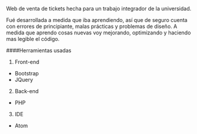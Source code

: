 Web de venta de tickets hecha para un trabajo integrador de la universidad.

Fué desarrollada a medida que iba aprendiendo, así que de seguro cuenta con errores de principiante, malas prácticas y problemas de diseño.
A medida que aprendo cosas nuevas voy mejorando, optimizando y haciendo mas legible el código.

####Herramientas usadas
1. Front-end
  + Bootstrap
  + JQuery
2. Back-end
  + PHP
3. IDE
  + Atom
